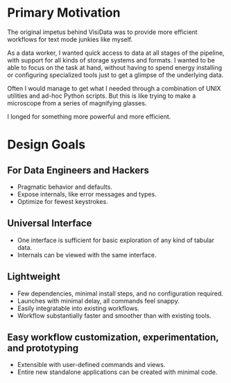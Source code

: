 # Primary Motivation

The original impetus behind VisiData was to provide more efficient workflows for text mode junkies like myself.

As a data worker, I wanted quick access to data at all stages of the pipeline, with support for all kinds of storage systems and formats.
I wanted to be able to focus on the task at hand, without having to spend energy installing or configuring specialized tools just to get a glimpse of the underlying data.

Often I would manage to get what I needed through a combination of UNIX utilities and ad-hoc Python scripts.
But this is like trying to make a microscope from a series of magnifying glasses.

I longed for something more powerful and more efficient.

# Design Goals

## For Data Engineers and Hackers

* Pragmatic behavior and defaults.
* Expose internals, like error messages and types.
* Optimize for fewest keystrokes.

## Universal Interface

* One interface is sufficient for basic exploration of any kind of tabular data.
* Internals can be viewed with the same interface.

## Lightweight

* Few dependencies, minimal install steps, and no configuration required.
* Launches with minimal delay, all commands feel snappy.
* Easily integratable into existing workflows.
* Workflow substantially faster and smoother than with existing tools.

## Easy workflow customization, experimentation, and prototyping

* Extensible with user-defined commands and views.
* Entire new standalone applications can be created with minimal code.

